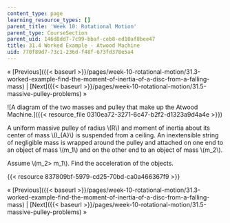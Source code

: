 ```yaml
---
content_type: page
learning_resource_types: []
parent_title: 'Week 10: Rotational Motion'
parent_type: CourseSection
parent_uid: 146d8dd7-7c99-bbaf-ceb8-ed10af8bee47
title: 31.4 Worked Example - Atwood Machine
uid: 770f89d7-73c1-236d-f48f-673fd378e5a4
---
```


« [Previous]({{< baseurl >}}/pages/week-10-rotational-motion/31.3-worked-example-find-the-moment-of-inertia-of-a-disc-from-a-falling-mass) | [Next]({{< baseurl >}}/pages/week-10-rotational-motion/31.5-massive-pulley-problems) »

![A diagram of the two masses and pulley that make up the Atwood Machine.]({{< resource_file 0310ea72-3271-6c47-b2f2-d1323a9d4a4e >}})

A uniform massive pulley of radius \\(R\\) and moment of inertia about its center of mass \\(I\_{A}\\) is suspended from a ceiling. An inextensible string of negligible mass is wrapped around the pulley and attached on one end to an object of mass \\(m\_1\\) and on the other end to an object of mass \\(m\_2\\).

Assume \\(m\_2> m\_1\\). Find the acceleration of the objects.

{{< resource 837809bf-5979-cd25-70bd-ca0a466367f9 >}}

« [Previous]({{< baseurl >}}/pages/week-10-rotational-motion/31.3-worked-example-find-the-moment-of-inertia-of-a-disc-from-a-falling-mass) | [Next]({{< baseurl >}}/pages/week-10-rotational-motion/31.5-massive-pulley-problems) »